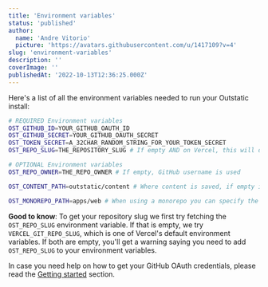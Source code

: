 ```yaml
---
title: 'Environment variables'
status: 'published'
author:
  name: 'Andre Vitorio'
  picture: 'https://avatars.githubusercontent.com/u/1417109?v=4'
slug: 'environment-variables'
description: ''
coverImage: ''
publishedAt: '2022-10-13T12:36:25.000Z'
---
```


Here's a list of all the environment variables needed to run your Outstatic install:

```bash
# REQUIRED Environment variables
OST_GITHUB_ID=YOUR_GITHUB_OAUTH_ID
OST_GITHUB_SECRET=YOUR_GITHUB_OAUTH_SECRET
OST_TOKEN_SECRET=A_32CHAR_RANDOM_STRING_FOR_YOUR_TOKEN_SECRET
OST_REPO_SLUG=THE_REPOSITORY_SLUG # If empty AND on Vercel, this will default to VERCEL_GIT_REPO_SLUG

# OPTIONAL Environment variables
OST_REPO_OWNER=THE_REPO_OWNER # If empty, GitHub username is used

OST_CONTENT_PATH=outstatic/content # Where content is saved, if empty it defaults to outstatic/content

OST_MONOREPO_PATH=apps/web # When using a monorepo you can specify the folder within the monorepo of your Next.js install
```

**Good to know**: To get your repository slug we first try fetching the `OST_REPO_SLUG` environment variable. If that is empty, we try `VERCEL_GIT_REPO_SLUG`, which is one of Vercel's default environment variables. If both are empty, you'll get a warning saying you need to add `OST_REPO_SLUG` to your environment variables.

In case you need help on how to get your GitHub OAuth credentials, please read the [Getting started](/docs/getting-started) section.
